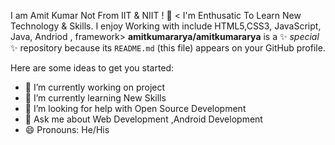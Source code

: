  I am  Amit Kumar Not From IIT & NIIT ! 👋
< I'm Enthusatic To Learn New Technology & Skills. I enjoy  Working with include HTML5,CSS3, JavaScript, Java, Andriod , framework> 
**amitkumararya/amitkumararya** is a ✨ _special_ ✨ repository because its `README.md` (this file) appears on your GitHub profile.

Here are some ideas to get you started:

- 🔭 I’m currently working on project
- 🌱 I’m currently learning New Skills
- 🤔 I’m looking for help with Open Source Development
- 💬 Ask me about Web Development ,Android Development
- 😄 Pronouns: He/His

